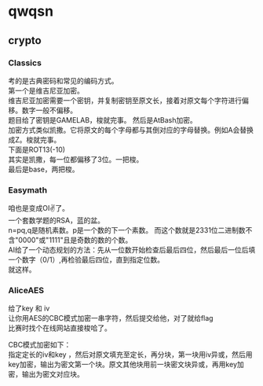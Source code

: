 # qwqsn    
## crypto   

### Classics  
考的是古典密码和常见的编码方式。  
第一个是维吉尼亚加密。  
维吉尼亚加密需要一个密钥，并复制密钥至原文长，接着对原文每个字符进行偏移。数字一般不偏移。  
题目给了密钥是GAMELAB，梭就完事。
然后是AtBash加密。  
加密方式类似凯撒。它将原文的每个字母都与其倒对应的字母替换。例如A会替换成Z。梭就完事。  
下面是ROT13(-10)  
其实是凯撒，每一位都偏移了3位。一把梭。  
最后是base，两把梭。  

### Easymath  
咱也是变成OI✌了。  
一个套数学题的RSA，蓝的盆。  
n=pq,q是随机素数。p是一个数的下一个素数。 而这个数就是2331位二进制数不含"0000"或"1111"且是奇数的数的个数。  
AI给了一个动态规划的方法：先从一位数开始检查后最后四位，然后最后一位后填一个数字（0/1）,再检验最后四位，直到指定位数。   
就这样。

### AliceAES  
给了key  和 iv   
让你用AES的CBC模式加密一串字符，然后提交给他，对了就给flag  
比赛时找个在线网站直接梭哈了。  

CBC模式加密如下：  
指定定长的iv和key ，然后对原文填充至定长，再分块，第一块用iv异或，然后用key加密，输出为密文第一个块。原文其他块用前一块密文块异或，再用key加密，输出为密文对应块。  
